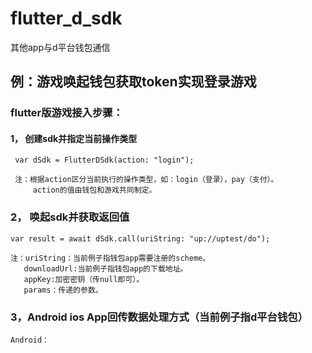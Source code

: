 # flutter_d_sdk

  其他app与d平台钱包通信

## 例：游戏唤起钱包获取token实现登录游戏

### flutter版游戏接入步骤：
#### 1， 创建sdk并指定当前操作类型

     var dSdk = FlutterDSdk(action: "login");

     注：根据action区分当前执行的操作类型，如：login（登录），pay（支付）。
         action的值由钱包和游戏共同制定。


### 2， 唤起sdk并获取返回值

    var result = await dSdk.call(uriString: "up://uptest/do");

    注：uriString：当前例子指钱包app需要注册的scheme。
       downloadUrl:当前例子指钱包app的下载地址。
       appKey:加密密钥（传null即可）。
       params：传递的参数。

### 3，Android ios App回传数据处理方式（当前例子指d平台钱包）

    Android：
